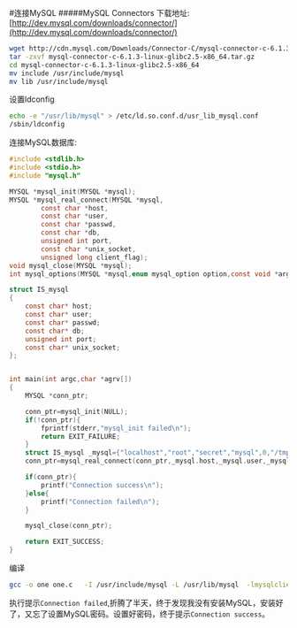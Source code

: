 #连接MySQL
#####MySQL Connectors
下载地址: [http://dev.mysql.com/downloads/connector/](http://dev.mysql.com/downloads/connector/)

```bash
wget http://cdn.mysql.com/Downloads/Connector-C/mysql-connector-c-6.1.3-linux-glibc2.5-x86_64.tar.gz
tar -zxvf mysql-connector-c-6.1.3-linux-glibc2.5-x86_64.tar.gz
cd mysql-connector-c-6.1.3-linux-glibc2.5-x86_64
mv include /usr/include/mysql
mv lib /usr/include/mysql
```
设置ldconfig
```bash
echo -e "/usr/lib/mysql" > /etc/ld.so.conf.d/usr_lib_mysql.conf
/sbin/ldconfig
```
连接MySQL数据库:
```c
#include <stdlib.h>
#include <stdio.h>
#include "mysql.h"

MYSQL *mysql_init(MYSQL *mysql);
MYSQL *mysql_real_connect(MYSQL *mysql,
		const char *host,
		const char *user,
		const char *passwd,
		const char *db,
		unsigned int port,
		const char *unix_socket,
		unsigned long client_flag);
void mysql_close(MYSQL *mysql);
int mysql_options(MYSQL *mysql,enum mysql_option option,const void *arg);

struct IS_mysql
{
	const char* host;
	const char* user;
	const char* passwd;
	const char* db;
	unsigned int port;
	const char* unix_socket;
};


int main(int argc,char *agrv[])
{
	MYSQL *conn_ptr;

	conn_ptr=mysql_init(NULL);
	if(!conn_ptr){
		fprintf(stderr,"mysql_init failed\n");
		return EXIT_FAILURE;
	}
	struct IS_mysql _mysql={"localhost","root","secret","mysql",0,"/tmp/mysql.sock"};
	conn_ptr=mysql_real_connect(conn_ptr,_mysql.host,_mysql.user,_mysql.passwd,_mysql.db,_mysql.port,_mysql.unix_socket,0);

	if(conn_ptr){
		printf("Connection success\n");
	}else{
		printf("Connection failed\n");
	}

	mysql_close(conn_ptr);

	return EXIT_SUCCESS;
}
```
编译
```bash
gcc -o one one.c   -I /usr/include/mysql -L /usr/lib/mysql  -lmysqlclient
```
执行提示`Connection failed`,折腾了半天，终于发现我没有安装MySQL，安装好了，又忘了设置MySQL密码。设置好密码，终于提示`Connection success`。
